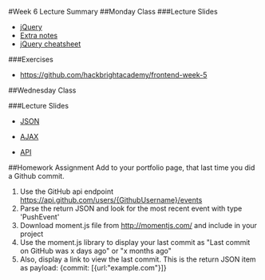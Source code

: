 #Week 6 Lecture Summary
##Monday Class
###Lecture Slides
- [jQuery](https://docs.google.com/presentation/d/1biti_sY76PwEyoLhKW6W1CF0caoXmGDDXgCKQhEW-_8/edit#slide=id.gbb3417ba4_0_43)
- [Extra notes](http://fellowship.hackbrightacademy.com/lectures/jquery/)
- [jQuery cheatsheet](http://oscarotero.com/jquery/)

###Exercises
- https://github.com/hackbrightacademy/frontend-week-5



##Wednesday Class

###Lecture Slides
- [JSON](https://docs.google.com/presentation/d/1_rWBVY0UVFZ0PxysHUJEnTRui0GoTPrQVN-UupdyggE/edit?usp=sharing)
- [AJAX](https://docs.google.com/presentation/d/1wg-rNDO6bZjzYXwjGpGi84IQHHoFCsnpkNfskJmhbMU/edit?usp=sharing)

- [API](https://docs.google.com/presentation/d/1lW6PCjxNrttKfbz39U4tTzAGlnmjBECidYn70gAQ_mc/edit?usp=sharing)

##Homework Assignment
Add to your portfolio page, that last time you did a Github commit.

1. Use the GitHub api endpoint https://api.github.com/users/{GithubUsername}/events
2. Parse the return JSON and look for the most recent event with type 'PushEvent'
3. Download moment.js file from http://momentjs.com/ and include in your project
4. Use the moment.js library to display your last commit as "Last commit on GitHub was x days ago" or "x months ago"
5. Also, display a link to view the last commit. This is the return JSON item as payload: {commit: [{url:"example.com"}]}

